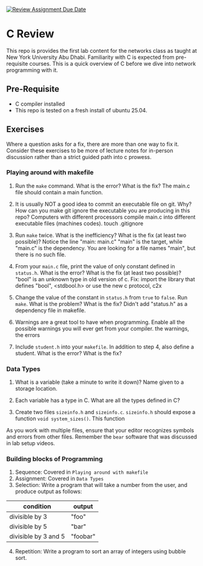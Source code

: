 [![Review Assignment Due Date](https://classroom.github.com/assets/deadline-readme-button-22041afd0340ce965d47ae6ef1cefeee28c7c493a6346c4f15d667ab976d596c.svg)](https://classroom.github.com/a/zPkSNLYm)
# C Review

This repo is provides the first lab content for the networks class
as taught at New York University Abu Dhabi. Familiarity with C is
expected from pre-requisite courses. This is a quick overview of C
before we dive into network programming with it.

## Pre-Requisite

- C compiler installed
- This repo is tested on a fresh install of ubuntu 25.04.

## Exercises

Where a question asks for a fix, there are more than one way to fix it.
Consider these exercises to be more of lecture notes for in-person discussion
rather than a strict guided path into c prowess.

### Playing around with makefile

1. Run the `make` command. What is the error? What is the fix?
The main.c file should contain a main function.

2. It is usually NOT a good idea to commit an executable file on git. Why?
How can you make git ignore the executable you are producing in this repo?
Computers with different processors compile main.c into different executable files (machines codes).
touch .gitignore

3. Run `make` twice. What is the inefficiency? What is the fix (at least two possible)?
Notice the line "main: main.c"
"main" is the target, while "main.c" is the dependency. You are looking for a file names "main", but there is no such file.

4. From your `main.c` file, print the value of only constant
defined in `status.h`. What is the error? What is the fix (at least two possible)?
"bool" is an unknown type in old version of c.
Fix:
import the library that defines "bool", <stdbool.h>
or
use the new c protocol, c2x

5. Change the value of the constant in `status.h` from `true` to `false`.
Run `make`. What is the problem? What is the fix?
Didn't add "status.h" as a dependency file in makefile.

6. Warnings are a great tool to have when programming.
Enable all the possible warnings you will ever get from your compiler.
the warnings, the errors

7. Include `student.h` into your `makefile`. In addition to step 4,
also define a student. What is the error? What is the fix?

### Data Types

1. What is a variable (take a minute to write it down)?
Name given to a storage location.

2. Each variable has a type in C. What are all the types defined in C?
3. Create two files `sizeinfo.h` and `sizeinfo.c`. `sizeinfo.h` should
expose a function `void system_sizes()`. This function

As you work with multiple files, ensure that your editor recognizes
symbols and errors from other files. Remember the `bear` software
that was discussed in lab setup videos.

### Building blocks of Programming

1. Sequence: Covered in `Playing around with makefile`
2. Assignment: Covered in `Data Types`
1. Selection: Write a program that will take a number from the user,
and produce output as follows:

| condition | output |
|-----------|--------|
| divisible by 3 | "foo" |
| divisible by 5 | "bar" |
| divisible by 3 and 5 | "foobar" |

4. Repetition: Write a program to sort an array of integers using bubble sort.

